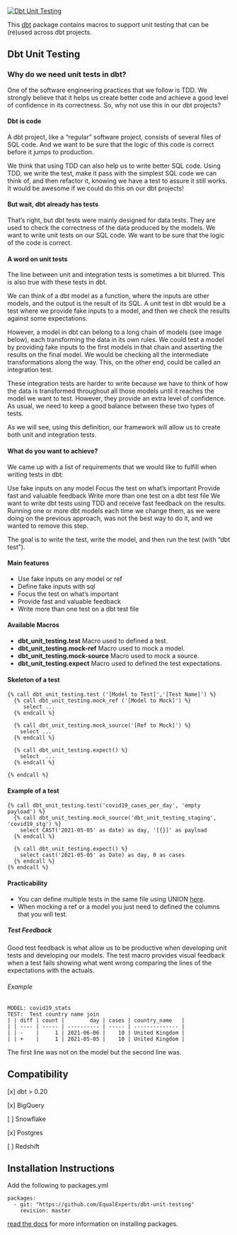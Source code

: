 [![Dbt Unit Testing](https://github.com/EqualExperts/dbt-unit-test-demo/actions/workflows/integration_tests.yml/badge.svg)](https://github.com/EqualExperts/dbt-unit-test-demo/actions/workflows/integration_tests.yml)

This [dbt](https://github.com/dbt-labs/dbt) package contains macros to support unit testing that can be (re)used across dbt projects.

## Dbt Unit Testing
### Why do we need unit tests in dbt?
One of the software engineering practices that we follow is TDD. We strongly believe that it helps us create better code and achieve a good level of confidence in its correctness. So, why not use this in our dbt projects? 

#### Dbt is code
A dbt project, like a “regular” software project, consists of several files of SQL code. And we want to be sure that the logic of this code is correct before it jumps to production.

We think that using TDD can also help us to write better SQL code. Using TDD, we write the test, make it pass with the simplest SQL code we can think of, and then refactor it, knowing we have a test to assure it still works. It would be awesome if we could do this on our dbt projects!

#### But wait, dbt already has tests
That’s right, but dbt tests were mainly designed for data tests. They are used to check the correctness of the data produced by the models. We want to write unit tests on our SQL code. We want to be sure that the logic of the code is correct.

#### A word on unit tests
The line between unit and integration tests is sometimes a bit blurred. This is also true with these tests in dbt.

We can think of a dbt model as a function, where the inputs are other models, and the output is the result of its SQL. A unit test in dbt would be a test where we provide fake inputs to a model, and then we check the results against some expectations.

However, a model in dbt can belong to a long chain of models (see image below), each transforming the data in its own rules. We could test a model by providing fake inputs to the first models in that chain and asserting the results on the final model. We would be checking all the intermediate transformations along the way. This, on the other end, could be called an integration test.

These integration tests are harder to write because we have to think of how the data is transformed throughout all those models until it reaches the model we want to test. However, they provide an extra level of confidence. As usual, we need to keep a good balance between these two types of tests.

As we will see, using this definition, our framework will allow us to create both unit and integration tests.

#### What do you want to achieve?
We came up with a list of requirements that we would like to fulfill when writing tests in dbt:

Use fake inputs on any model
Focus the test on what’s important
Provide fast and valuable feedback
Write more than one test on a dbt test file
We want to write dbt tests using TDD and receive fast feedback on the results. Running one or more dbt models each time we change them, as we were doing on the previous approach, was not the best way to do it, and we wanted to remove this step.

The goal is to write the test, write the model, and then run the test (with “dbt test”).

#### Main features
- Use fake inputs on any model or ref
- Define fake inputs with sql
- Focus the test on what’s important
- Provide fast and valuable feedback
- Write more than one test on a dbt test file


#### Available Macros
- **dbt_unit_testing.test** Macro used to defined a test.
- **dbt_unit_testing.mock-ref** Macro used to mock a model.
- **dbt_unit_testing.mock-source** Macro used to mock a source.
- **dbt_unit_testing.expect** Macro used to defined the test expectations.

#### Skeleton of a test
```
{% call dbt_unit_testing.test ('[Model to Test]','[Test Name]') %}
  {% call dbt_unit_testing.mock_ref ('[Model to Mock]') %}
     select ...
  {% endcall %}
 
  {% call dbt_unit_testing.mock_source('[Ref to Mock]') %}
    select ...
  {% endcall %}

  {% call dbt_unit_testing.expect() %}
    select  ...
  {% endcall %}

{% endcall %}
```
#### Example of a test
```
{% call dbt_unit_testing.test('covid19_cases_per_day', 'empty payload') %}
  {% call dbt_unit_testing.mock_source('dbt_unit_testing_staging', 'covid19_stg') %}
    select CAST('2021-05-05' as date) as day, '[{}]' as payload
  {% endcall %}

  {% call dbt_unit_testing.expect() %}
    select cast('2021-05-05' as Date) as day, 0 as cases
  {% endcall %}
{% endcall %}
```
#### Practicability
- You can define multiple tests in the same file using UNION [here](https://github.com/EqualExperts/dbt-unit-testing/blob/master/integration-tests/tests/unit/transform/covid_19_cases_per_day.sql).
- When mocking a ref or a model you just need to defined the columns that you will test.

##### Test Feedback
Good test feedback is what allow us to be productive when developing unit tests and developing our models.
The test macro provides visual feedback when a test fails showing what went wrong comparing the lines of the expectations with the actuals.

###### Example
```
MODEL: covid19_stats
TEST:  Test country name join
| | diff | count |        day | cases | country_name   |
| | ---- | ----- | ---------- | ----- | -------------- |
| | -    |     1 | 2021-06-06 |    10 | United Kingdom |
| | +    |     1 | 2021-05-05 |    10 | United Kingdom |
```
The first line was not on the model but the second line was.

## Compatibility
[x] dbt > 0.20

[x] BigQuery

[ ] Snowflake

[x] Postgres

[ ] Redshift

## Installation Instructions
Add the following to packages.yml
```
packages:
  - git: "https://github.com/EqualExperts/dbt-unit-testing"
    revision: master
```
[read the docs](https://docs.getdbt.com/docs/package-management) for more information on installing packages.
